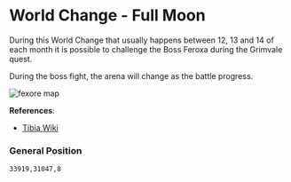 # World Change - Full Moon

During this World Change that usually happens between 12, 13 and 14 of each month it is possible to challenge the Boss Feroxa during the Grimvale quest.


During the boss fight, the arena will change as the battle progress.

![fexore map](https://user-images.githubusercontent.com/16576236/183953891-3b298de6-fcca-46b6-9ee0-e8df1c216a2e.gif)

__References__:

- [Tibia Wiki](https://www.tibiawiki.com.br/wiki/Mini_World_Changes#Full_Moon)

### General Position 
`33919,31047,8`